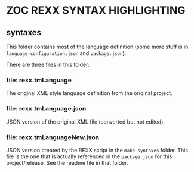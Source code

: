 
# ZOC REXX SYNTAX HIGHLIGHTING

## syntaxes

This folder contains most of the language definition (some more stuff
is in `language-configuration.json` and `package.json`).

There are three files in this folder:

### file: rexx.tmLanguage

The original XML style language definition from the original project.

### file: rexx.tmLanguage.json

JSON version of the original XML file (converted but not edited).

### file: rexx.tmLanguageNew.json

JSON version created by the REXX script in the `make-syntaxes` folder.
This file is the one that is actually referenced in the `package.json`
for this project/release.  See the readme file in that folder.

